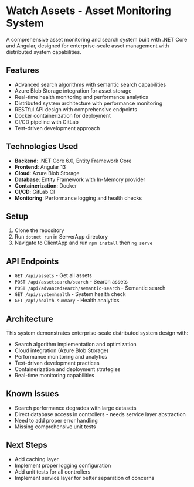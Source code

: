 # Watch Assets - Asset Monitoring System

A comprehensive asset monitoring and search system built with .NET Core and Angular, designed for enterprise-scale asset management with distributed system capabilities.

## Features

- Advanced search algorithms with semantic search capabilities
- Azure Blob Storage integration for asset storage
- Real-time health monitoring and performance analytics
- Distributed system architecture with performance monitoring
- RESTful API design with comprehensive endpoints
- Docker containerization for deployment
- CI/CD pipeline with GitLab
- Test-driven development approach

## Technologies Used

- **Backend**: .NET Core 6.0, Entity Framework Core
- **Frontend**: Angular 13
- **Cloud**: Azure Blob Storage
- **Database**: Entity Framework with In-Memory provider
- **Containerization**: Docker
- **CI/CD**: GitLab CI
- **Monitoring**: Performance logging and health checks

## Setup

1. Clone the repository
2. Run `dotnet run` in ServerApp directory
3. Navigate to ClientApp and run `npm install` then `ng serve`

## API Endpoints

- `GET /api/assets` - Get all assets
- `POST /api/assetsearch/search` - Search assets
- `POST /api/advancedsearch/semantic-search` - Semantic search
- `GET /api/systemhealth` - System health check
- `GET /api/health-summary` - Health analytics

## Architecture

This system demonstrates enterprise-scale distributed system design with:
- Search algorithm implementation and optimization
- Cloud integration (Azure Blob Storage)
- Performance monitoring and analytics
- Test-driven development practices
- Containerization and deployment strategies
- Real-time monitoring capabilities

## Known Issues
- Search performance degrades with large datasets
- Direct database access in controllers - needs service layer abstraction
- Need to add proper error handling
- Missing comprehensive unit tests

## Next Steps
- Add caching layer
- Implement proper logging configuration  
- Add unit tests for all controllers
- Implement service layer for better separation of concerns